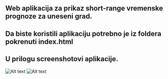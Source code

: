 ## Web aplikacija za prikaz short-range vremenske prognoze za uneseni grad.
## Da biste koristili aplikaciju potrebno je iz foldera pokrenuti index.html

## U prilogu screenshotovi aplikacije.

![Alt text](../app-ss1.png)
![Alt text](../app-ss2.png)
